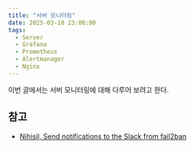 ```yaml
---
title: "서버 모니터링"
date: 2025-03-10 23:00:00
tags: 
  - Server
  - Grafana
  - Prometheus
  - Alertmanager
  - Nginx
---
```


이번 글에서는 서버 모니터링에 대해 다루어 보려고 한다.

## 참고

- [Nihisil, Send notifications to the Slack from fail2ban](https://gist.github.com/Nihisil/29fd2971c9dd109ae245)